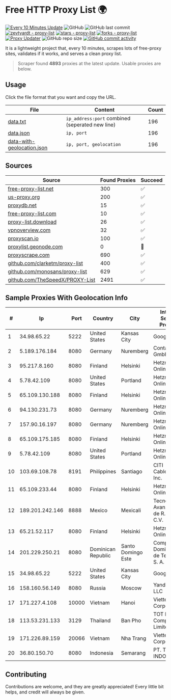 
# Free HTTP Proxy List 🌍

[![Every 10 Minutes Update](https://github.com/mertguvencli/http-proxy-list/actions/workflows/main.yml/badge.svg?branch=main)](https://github.com/mertguvencli/http-proxy-list/actions/workflows/main.yml)
![GitHub](https://img.shields.io/github/license/mertguvencli/http-proxy-list)
![GitHub last commit](https://img.shields.io/github/last-commit/mertguvencli/http-proxy-list)
[![zevtyardt - proxy-list](https://img.shields.io/static/v1?label=zevtyardt&message=proxy-list&color=blue&logo=github)](https://github.com/zevtyardt/proxy-list "Go to GitHub repo")
[![stars - proxy-list](https://img.shields.io/github/stars/zevtyardt/proxy-list?style=social)](https://github.com/zevtyardt/proxy-list)
[![forks - proxy-list](https://img.shields.io/github/forks/zevtyardt/proxy-list?style=social)](https://github.com/zevtyardt/proxy-list)
[![Proxy Updater](https://github.com/zevtyardt/proxy-list/workflows/Proxy%20Updater/badge.svg)](https://github.com/zevtyardt/proxy-list/actions?query=workflow:"Proxy+Updater")
![GitHub repo size](https://img.shields.io/github/repo-size/zevtyardt/proxy-list)
[![GitHub commit activity](https://img.shields.io/github/commit-activity/m/zevtyardt/proxy-list?logo=commits)](https://github.com/zevtyardt/proxy-list/commits/main)

It is a lightweight project that, every 10 minutes, scrapes lots of free-proxy sites, validates if it works, and serves a clean proxy list.

> Scraper found **4893** proxies at the latest update. Usable proxies are below.

## Usage

Click the file format that you want and copy the URL.

|File|Content|Count|
|----|-------|-----|
|[data.txt](https://raw.githubusercontent.com/mertguvencli/http-proxy-list/main/proxy-list/data.txt)|`ip_address:port` combined (seperated new line)|196|
|[data.json](https://raw.githubusercontent.com/mertguvencli/http-proxy-list/main/proxy-list/data.json)|`ip, port`|196|
|[data-with-geolocation.json](https://raw.githubusercontent.com/mertguvencli/http-proxy-list/main/proxy-list/data-with-geolocation.json)|`ip, port, geolocation`|196|

## Sources

|Source|Found Proxies|Succeed|
|------|-------------|-------|
|[free-proxy-list.net](https://free-proxy-list.net)|300|✅|
|[us-proxy.org](https://www.us-proxy.org)|200|✅|
|[proxydb.net](http://proxydb.net)|15|✅|
|[free-proxy-list.com](https://free-proxy-list.com/?page=&port=&type%5B%5D=http&type%5B%5D=https&up_time=0&search=Search)|10|✅|
|[proxy-list.download](https://www.proxy-list.download/HTTP)|26|✅|
|[vpnoverview.com](https://vpnoverview.com/privacy/anonymous-browsing/free-proxy-servers)|32|✅|
|[proxyscan.io](https://www.proxyscan.io)|100|✅|
|[proxylist.geonode.com](https://proxylist.geonode.com/api/proxy-list?limit=300&page=1&sort_by=lastChecked&sort_type=desc&protocols=http,https)|0|🚫|
|[proxyscrape.com](https://api.proxyscrape.com/v2/?request=displayproxies&protocol=http&timeout=10000&country=all&ssl=all&anonymity=all)|690|✅|
|[github.com/clarketm/proxy-list](https://raw.githubusercontent.com/clarketm/proxy-list/master/proxy-list-raw.txt)|400|✅|
|[github.com/monosans/proxy-list](https://raw.githubusercontent.com/monosans/proxy-list/main/proxies/http.txt)|629|✅|
|[github.com/TheSpeedX/PROXY-List](https://raw.githubusercontent.com/TheSpeedX/PROXY-List/master/http.txt)|2491|✅|


## Sample Proxies With Geolocation Info

|#|Ip|Port|Country|City|Internet Service Provider|
|-|--|----|-------|----|-------------------------|
|1|34.98.65.22|5222|United States|Kansas City|Google LLC|
|2|5.189.176.184|8080|Germany|Nuremberg|Contabo GmbH|
|3|95.217.8.160|8080|Finland|Helsinki|Hetzner Online GmbH|
|4|5.78.42.109|8080|United States|Portland|Hetzner Online GmbH|
|5|65.109.130.188|8080|Finland|Helsinki|Hetzner Online GmbH|
|6|94.130.231.73|8080|Germany|Nuremberg|Hetzner Online GmbH|
|7|157.90.16.197|8080|Germany|Nuremberg|Hetzner Online GmbH|
|8|65.109.175.185|8080|Finland|Helsinki|Hetzner Online GmbH|
|9|5.78.42.109|8080|United States|Portland|Hetzner Online GmbH|
|10|103.69.108.78|8191|Philippines|Santiago|CITI Cableworld Inc.|
|11|65.109.233.44|8080|Finland|Helsinki|Hetzner Online GmbH|
|12|189.201.242.146|8888|Mexico|Mexicali|Tecnologías Avanzadas S. de R.L. de C.V.|
|13|65.21.52.117|8080|Finland|Helsinki|Hetzner Online GmbH|
|14|201.229.250.21|8080|Dominican Republic|Santo Domingo Este|Compañía Dominicana de Teléfonos S. A.|
|15|34.98.65.22|5222|United States|Kansas City|Google LLC|
|16|158.160.56.149|8080|Russia|Moscow|Yandex.Cloud LLC|
|17|171.227.4.108|10000|Vietnam|Hanoi|Viettel Corporation|
|18|113.53.231.133|3129|Thailand|Ban Pho|TOT Public Company Limited|
|19|171.226.89.159|20066|Vietnam|Nha Trang|Viettel Corporation|
|20|36.80.150.70|8080|Indonesia|Semarang|PT. TELKOM INDONESIA|



## Contributing

Contributions are welcome, and they are greatly appreciated! Every
little bit helps, and credit will always be given.


